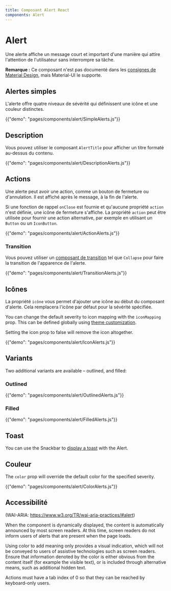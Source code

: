 ```yaml
---
title: Composant Alert React
components: Alert
---
```


# Alert

<p class="description">Une alerte affiche un message court et important d'une manière qui attire l'attention de l'utilisateur sans interrompre sa tâche.</p>

**Remarque :** Ce composant n'est pas documenté dans les [consignes de Material Design](https://material.io/), mais Material-UI le supporte.

## Alertes simples

L'alerte offre quatre niveaux de sévérité qui définissent une icône et une couleur distinctes.

{{"demo": "pages/components/alert/SimpleAlerts.js"}}

## Description

Vous pouvez utiliser le composant `AlertTitle` pour afficher un titre formaté au-dessus du contenu.

{{"demo": "pages/components/alert/DescriptionAlerts.js"}}

## Actions

Une alerte peut avoir une action, comme un bouton de fermeture ou d'annulation. Il est affiché après le message, à la fin de l'alerte.

Si une fonction de rappel `onClose` est fournie et qu'aucune propriété `action` n'est définie, une icône de fermeture s'affiche. La propriété `action` peut être utilisée pour fournir une action alternative, par exemple en utilisant un `Button` ou un `IconButton`.

{{"demo": "pages/components/alert/ActionAlerts.js"}}

### Transition

Vous pouvez utiliser un [composant de transition](/components/transitions/) tel que `Collapse` pour faire la transition de l'apparence de l'alerte.

{{"demo": "pages/components/alert/TransitionAlerts.js"}}

## Icônes

La propriété `icône` vous permet d'ajouter une icône au début du composant d'alerte. Cela remplacera l'icône par défaut pour la sévérité spécifiée.

You can change the default severity to icon mapping with the `iconMapping` prop. This can be defined globally using [theme customization](/customization/globals/#default-props).

Setting the icon prop to false will remove the icon altogether.

{{"demo": "pages/components/alert/IconAlerts.js"}}

## Variants

Two additional variants are available – outlined, and filled:

### Outlined

{{"demo": "pages/components/alert/OutlinedAlerts.js"}}

### Filled

{{"demo": "pages/components/alert/FilledAlerts.js"}}

## Toast

You can use the Snackbar to [display a toast](/components/snackbars/#customized-snackbars) with the Alert.

## Couleur

The `color` prop will override the default color for the specified severity.

{{"demo": "pages/components/alert/ColorAlerts.js"}}

## Accessibilité

(WAI-ARIA: https://www.w3.org/TR/wai-aria-practices/#alert)

When the component is dynamically displayed, the content is automatically announced by most screen readers. At this time, screen readers do not inform users of alerts that are present when the page loads.

Using color to add meaning only provides a visual indication, which will not be conveyed to users of assistive technologies such as screen readers. Ensure that information denoted by the color is either obvious from the content itself (for example the visible text), or is included through alternative means, such as additional hidden text.

Actions must have a tab index of 0 so that they can be reached by keyboard-only users.
